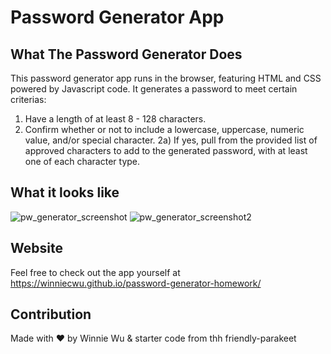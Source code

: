 # Password Generator App


## What The Password Generator Does
This password generator app runs in the browser, featuring HTML and CSS powered by Javascript code. It generates a password to meet certain criterias:
 
1) Have a length of at least 8 - 128 characters.
2) Confirm whether or not to include a lowercase, uppercase, numeric value, and/or special character.
2a) If yes, pull from the provided list of approved characters to add to the generated password, with at least one of each character type.

## What it looks like
![pw_generator_screenshot](https://user-images.githubusercontent.com/95206117/175462550-eac84f65-ef92-49ba-9530-2cfd6790b242.JPG)
![pw_generator_screenshot2](https://user-images.githubusercontent.com/95206117/175462552-582a295b-4c8f-4233-9adf-256785513b03.JPG)

## Website 
Feel free to check out the app yourself at https://winniecwu.github.io/password-generator-homework/

## Contribution
Made with ❤️ by Winnie Wu & starter code from thh friendly-parakeet



